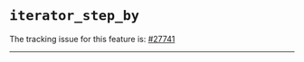 # `iterator_step_by`

The tracking issue for this feature is: [#27741]

[#27741]: https://github.com/rust-lang/rust/issues/27741

------------------------
